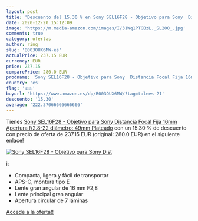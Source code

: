 ```yaml
---
layout: post
title: 'Descuento del 15.30 % en Sony SEL16F28 - Objetivo para Sony  Dist'
date: 2020-12-20 15:12:09
image: 'https://m.media-amazon.com/images/I/31Wq1PTGBzL._SL200_.jpg'
comments: true
category: ofertas
author: ring
slug: 'B003OUX6MW-es'
actualPrice: 237.15 EUR
currency: EUR
price: 237.15
comparePrice: 280.0 EUR
prodname: 'Sony SEL16F28 - Objetivo para Sony  Distancia Focal Fija 16mm  Apertura f/2.8-22  diámetro: 49mm  Plateado'
country: 'es'
flag: '🇪🇸'
buyurl: 'https://www.amazon.es/dp/B003OUX6MW/?tag=tolees-21'
descuento: '15.30'
average: '222.37066666666666'
---
```


Tienes [Sony SEL16F28 - Objetivo para Sony  Distancia Focal Fija 16mm  Apertura f/2.8-22  diámetro: 49mm  Plateado](https://www.amazon.es/dp/B003OUX6MW/?tag=tolees-21) con un 15.30 % de descuento con precio de oferta de 237.15 EUR (original: 280.0 EUR) en el siguiente enlace!

[![Sony SEL16F28 - Objetivo para Sony  Dist](https://m.media-amazon.com/images/I/31Wq1PTGBzL._SL200_.jpg)](https://www.amazon.es/dp/B003OUX6MW/?tag=tolees-21)

ℹ️:

- Compacta, ligera y fácil de transportar
- APS-C, montura tipo E
- Lente gran angular de 16 mm F2,8
- Lente principal gran angular
- Apertura circular de 7 láminas

[Accede a la oferta!!](https://www.amazon.es/dp/B003OUX6MW/?tag=tolees-21)
